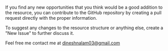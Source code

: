 If you find any new opportunities that you think would be a good addition to the resource, you can contribute to the GitHub repository by creating a pull request directly with the proper information.

To suggest any changes to the resource structure or anything else, create a "New Issue" to further discuss it.

Feel free me contact me at dineshnalam03@gmail.com
